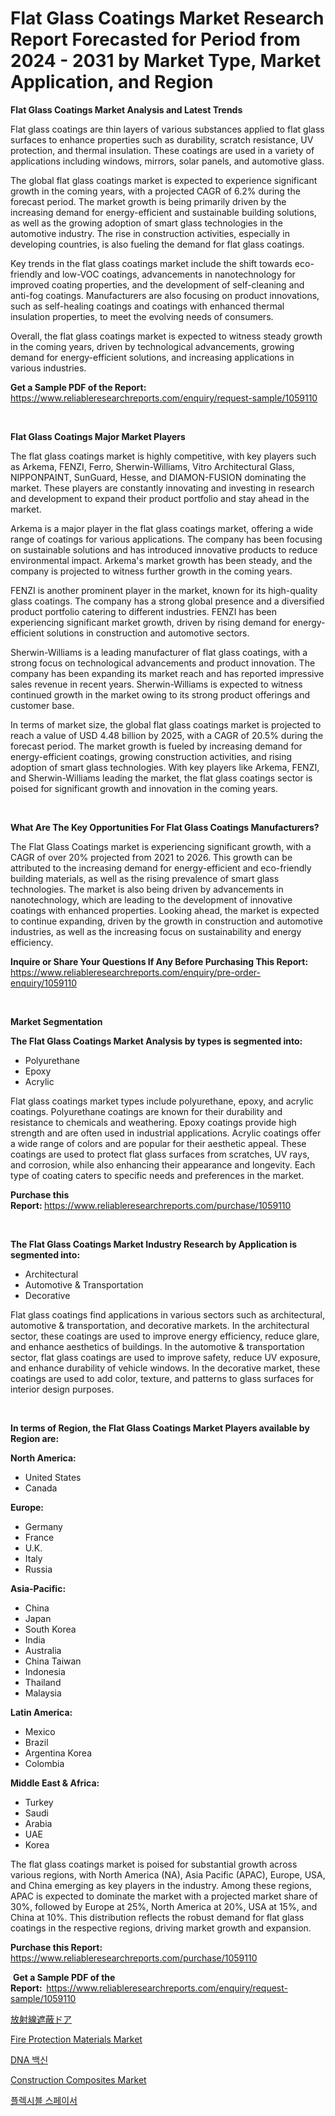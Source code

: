 <p><h1>Flat Glass Coatings Market Research Report Forecasted for Period from 2024 -  2031 by Market Type, Market Application, and Region</h1></p><p><strong>Flat Glass Coatings Market Analysis and Latest Trends</strong></p>
<p><p>Flat glass coatings are thin layers of various substances applied to flat glass surfaces to enhance properties such as durability, scratch resistance, UV protection, and thermal insulation. These coatings are used in a variety of applications including windows, mirrors, solar panels, and automotive glass.</p><p>The global flat glass coatings market is expected to experience significant growth in the coming years, with a projected CAGR of 6.2% during the forecast period. The market growth is being primarily driven by the increasing demand for energy-efficient and sustainable building solutions, as well as the growing adoption of smart glass technologies in the automotive industry. The rise in construction activities, especially in developing countries, is also fueling the demand for flat glass coatings.</p><p>Key trends in the flat glass coatings market include the shift towards eco-friendly and low-VOC coatings, advancements in nanotechnology for improved coating properties, and the development of self-cleaning and anti-fog coatings. Manufacturers are also focusing on product innovations, such as self-healing coatings and coatings with enhanced thermal insulation properties, to meet the evolving needs of consumers.</p><p>Overall, the flat glass coatings market is expected to witness steady growth in the coming years, driven by technological advancements, growing demand for energy-efficient solutions, and increasing applications in various industries.</p></p>
<p><strong>Get a Sample PDF of the Report:&nbsp;</strong> <a href="https://www.reliableresearchreports.com/enquiry/request-sample/1059110">https://www.reliableresearchreports.com/enquiry/request-sample/1059110</a></p>
<p>&nbsp;</p>
<p><strong>Flat Glass Coatings Major Market Players</strong></p>
<p><p>The flat glass coatings market is highly competitive, with key players such as Arkema, FENZI, Ferro, Sherwin-Williams, Vitro Architectural Glass, NIPPONPAINT, SunGuard, Hesse, and DIAMON-FUSION dominating the market. These players are constantly innovating and investing in research and development to expand their product portfolio and stay ahead in the market.</p><p>Arkema is a major player in the flat glass coatings market, offering a wide range of coatings for various applications. The company has been focusing on sustainable solutions and has introduced innovative products to reduce environmental impact. Arkema's market growth has been steady, and the company is projected to witness further growth in the coming years.</p><p>FENZI is another prominent player in the market, known for its high-quality glass coatings. The company has a strong global presence and a diversified product portfolio catering to different industries. FENZI has been experiencing significant market growth, driven by rising demand for energy-efficient solutions in construction and automotive sectors.</p><p>Sherwin-Williams is a leading manufacturer of flat glass coatings, with a strong focus on technological advancements and product innovation. The company has been expanding its market reach and has reported impressive sales revenue in recent years. Sherwin-Williams is expected to witness continued growth in the market owing to its strong product offerings and customer base.</p><p>In terms of market size, the global flat glass coatings market is projected to reach a value of USD 4.48 billion by 2025, with a CAGR of 20.5% during the forecast period. The market growth is fueled by increasing demand for energy-efficient coatings, growing construction activities, and rising adoption of smart glass technologies. With key players like Arkema, FENZI, and Sherwin-Williams leading the market, the flat glass coatings sector is poised for significant growth and innovation in the coming years.</p></p>
<p>&nbsp;</p>
<p><strong>What Are The Key Opportunities For Flat Glass Coatings Manufacturers?</strong></p>
<p><p>The Flat Glass Coatings market is experiencing significant growth, with a CAGR of over 20% projected from 2021 to 2026. This growth can be attributed to the increasing demand for energy-efficient and eco-friendly building materials, as well as the rising prevalence of smart glass technologies. The market is also being driven by advancements in nanotechnology, which are leading to the development of innovative coatings with enhanced properties. Looking ahead, the market is expected to continue expanding, driven by the growth in construction and automotive industries, as well as the increasing focus on sustainability and energy efficiency.</p></p>
<p><strong>Inquire or Share Your Questions If Any Before Purchasing This Report:</strong> <a href="https://www.reliableresearchreports.com/enquiry/pre-order-enquiry/1059110">https://www.reliableresearchreports.com/enquiry/pre-order-enquiry/1059110</a></p>
<p>&nbsp;</p>
<p><strong>Market Segmentation</strong></p>
<p><strong>The Flat Glass Coatings Market Analysis by types is segmented into:</strong></p>
<p><ul><li>Polyurethane</li><li>Epoxy</li><li>Acrylic</li></ul></p>
<p><p>Flat glass coatings market types include polyurethane, epoxy, and acrylic coatings. Polyurethane coatings are known for their durability and resistance to chemicals and weathering. Epoxy coatings provide high strength and are often used in industrial applications. Acrylic coatings offer a wide range of colors and are popular for their aesthetic appeal. These coatings are used to protect flat glass surfaces from scratches, UV rays, and corrosion, while also enhancing their appearance and longevity. Each type of coating caters to specific needs and preferences in the market.</p></p>
<p><strong>Purchase this Report:&nbsp;</strong><a href="https://www.reliableresearchreports.com/purchase/1059110">https://www.reliableresearchreports.com/purchase/1059110</a></p>
<p>&nbsp;</p>
<p><strong>The Flat Glass Coatings Market Industry Research by Application is segmented into:</strong></p>
<p><ul><li>Architectural</li><li>Automotive & Transportation</li><li>Decorative</li></ul></p>
<p><p>Flat glass coatings find applications in various sectors such as architectural, automotive & transportation, and decorative markets. In the architectural sector, these coatings are used to improve energy efficiency, reduce glare, and enhance aesthetics of buildings. In the automotive & transportation sector, flat glass coatings are used to improve safety, reduce UV exposure, and enhance durability of vehicle windows. In the decorative market, these coatings are used to add color, texture, and patterns to glass surfaces for interior design purposes.</p></p>
<p>&nbsp;</p>
<p><strong>In terms of Region, the Flat Glass Coatings Market Players available by Region are:</strong></p>
<p>
    <p> <strong> North America: </strong>
        <ul>
            <li>United States</li>
            <li>Canada</li>
        </ul>
        </p> 
    <p> <strong> Europe: </strong>
        <ul>
            <li>Germany</li>
            <li>France</li>
            <li>U.K.</li>
            <li>Italy</li>
            <li>Russia</li>
        </ul>
        </p> 
    <p> <strong> Asia-Pacific: </strong>
        <ul>
            <li>China</li>
            <li>Japan</li>
            <li>South Korea</li>
            <li>India</li>
            <li>Australia</li>
            <li>China Taiwan</li>
            <li>Indonesia</li>
            <li>Thailand</li>
            <li>Malaysia</li>
        </ul>
        </p> 
    <p> <strong> Latin America: </strong>
        <ul>
            <li>Mexico</li>
            <li>Brazil</li>
            <li>Argentina Korea</li>
            <li>Colombia</li>
        </ul>
        </p> 
    <p> <strong> Middle East & Africa: </strong>
        <ul>
            <li>Turkey</li>
            <li>Saudi</li>
            <li>Arabia</li>
            <li>UAE</li>
            <li>Korea</li>
        </ul>
    </p>
    </p>
<p><p>The flat glass coatings market is poised for substantial growth across various regions, with North America (NA), Asia Pacific (APAC), Europe, USA, and China emerging as key players in the industry. Among these regions, APAC is expected to dominate the market with a projected market share of 30%, followed by Europe at 25%, North America at 20%, USA at 15%, and China at 10%. This distribution reflects the robust demand for flat glass coatings in the respective regions, driving market growth and expansion.</p></p>
<p><strong>Purchase this Report: </strong><a href="https://www.reliableresearchreports.com/purchase/1059110">https://www.reliableresearchreports.com/purchase/1059110</a></p>
<p>&nbsp;<strong>Get a Sample PDF of the Report:&nbsp;&nbsp;</strong><a href="https://www.reliableresearchreports.com/enquiry/request-sample/1059110">https://www.reliableresearchreports.com/enquiry/request-sample/1059110</a></p>
<p><strong></strong></p>
<p><p><a href="https://medium.com/@susanjprice2023/%E6%94%BE%E5%B0%84%E7%B7%9A%E9%81%AE%E8%94%BD%E3%83%89%E3%82%A2%E5%B8%82%E5%A0%B4-%E5%B8%82%E5%A0%B4cagr-%E5%B8%82%E5%A0%B4%E3%83%88%E3%83%AC%E3%83%B3%E3%83%89-%E6%88%90%E9%95%B7%E6%88%A6%E7%95%A5%E3%81%AB%E9%96%A2%E3%81%99%E3%82%8B%E6%B4%9E%E5%AF%9F-94d6ea8b8bb0">放射線遮蔽ドア</a></p><p><a href="https://github.com/jsmusil/Market-Research-Report-List-2/blob/main/fire-protection-materials-market.md">Fire Protection Materials Market</a></p><p><a href="https://medium.com/@joeyjohns20/dna-%EB%B0%B1%EC%8B%A0-%EC%8B%9C%EC%9E%A5-%EB%B6%84%EC%84%9D-cagr-%EC%8B%9C%EC%9E%A5-%EC%84%B8%EB%B6%84%ED%99%94-%EB%B0%8F-%EA%B8%80%EB%A1%9C%EB%B2%8C-%EC%82%B0%EC%97%85-%EA%B0%9C%EC%9A%94-b8c5eec4d117">DNA 백신</a></p><p><a href="https://github.com/bmorecock/Market-Research-Report-List-2/blob/main/construction-composites-market.md">Construction Composites Market</a></p><p><a href="https://medium.com/@simeonbode1/%EC%9C%A0%EC%97%B0%ED%95%9C-%EC%8A%A4%ED%8E%98%EC%9D%B4%EC%84%9C-%EC%8B%9C%EC%9E%A5-%EA%B7%9C%EB%AA%A8-%EC%97%B0%ED%8F%89%EA%B7%A0-%EC%84%B1%EC%9E%A5%EB%A5%A0-2024-2030-%ED%8A%B8%EB%A0%8C%EB%93%9C-25789d5b0227">플렉시블 스페이서</a></p></p>